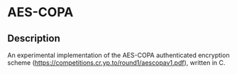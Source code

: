 # AES-COPA

## Description 
An experimental implementation of the AES-COPA authenticated encryption scheme (https://competitions.cr.yp.to/round1/aescopav1.pdf), written in C.
